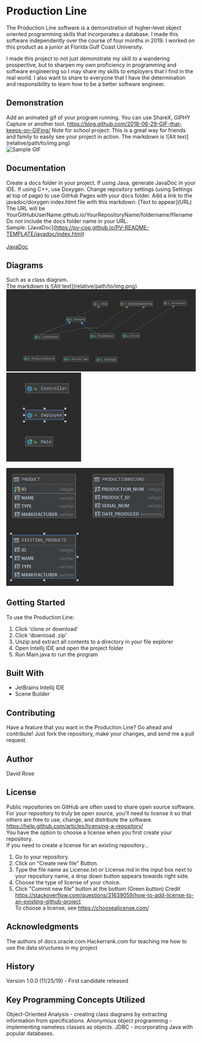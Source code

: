 
# Production Line

The Production Line software is a demonstration of higher-level object oriented programming skills that incorporates a database. I made this software independently over the course of four months in 2019. I worked on this product as a junior at Florida Gulf Coast University.

I made this project to not just demonstrate my skill to a wandering prospective, but to sharpen my own proficiency in programming and software engineering so I may share my skills to employers that I find in the real world. I also want to share to everyone that I have the determination and responsibility to learn how to be a better software engineer. 

## Demonstration

Add an animated gif of your program running. You can use ShareX, GIPHY Capture or another tool. https://blog.github.com/2018-06-29-GIF-that-keeps-on-GIFing/
Note for school project: This is a great way for friends and family to easily see your project in action. 
The markdown is  \!\[Alt text\]\(relative/path/to/img.png) <br />
![Sample GIF](docs/octocat_github.gif) 

## Documentation

Create a docs folder in your project. If using Java, generate JavaDoc in your IDE. If using C++, use Doxygen. Change repository settings (using Settings at top of page) to use GitHub Pages with your docs folder. Add a link to the javadoc/doxygen index.html file with this markdown: \[Text to appear]\(URL) <br />
The URL will be YourGitHubUserName.github.io/YourRepositoryName/foldername/filename<br /> 
Do not include the docs folder name in your URL. <br />
Sample: \[JavaDoc]\(https://pv-cop.github.io/PV-README-TEMPLATE/javadoc/index.html) <br /> <br />
[JavaDoc](https://pv-cop.github.io/PV-README-TEMPLATE/javadoc/index.html)

## Diagrams

Such as a class diagram. <br /> 
The markdown is  \!\[Alt text\]\(relative/path/to/img.png) <br />
 ![product package (private)](https://github.com/davidstevenrose/ProductionLineProject/blob/master/classDig.PNG)
  ![main package (private)](https://github.com/davidstevenrose/ProductionLineProject/blob/master/classDig_control.PNG)

 ![db-gram (private)](https://github.com/davidstevenrose/ProductionLineProject/blob/master/db_gram.PNG)

 

## Getting Started

To use the Production Line:

1. Click 'clone or download'
2. Click 'download .zip'
3. Unzip and extract all contents to a directory in your file explorer
4. Open Intellij IDE and open the project folder
5. Run Main.java to run the program 


## Built With

* JetBrains Intellij IDE
* Scene Builder   

## Contributing

Have a feature that you want in the Production Line? Go ahead and contribute! Just fork the repository, make your changes, and send me a pull request.

## Author

David Rose
## License

Public repositories on GitHub are often used to share open source software. For your repository to truly be open source, you'll need to license it so that others are free to use, change, and distribute the software. https://help.github.com/articles/licensing-a-repository/ <br />
You have the option to choose a license when you first create your repository. </br>
If you need to create a license for an existing repository...
1. Go to your repository.
2. Click on "Create new file" Button.
3. Type the file name as License.txt or License.md in the input box next to your repository name, a drop down button appears towards right side.
4. Choose the type of license of your choice.
5. Click "Commit new file" button at the bottom (Green button)
Credit https://stackoverflow.com/questions/31639059/how-to-add-license-to-an-existing-github-project <br />
To choose a license, see https://choosealicense.com/ 

## Acknowledgments

The authors of docs.oracle.com
Hackerrank.com for teaching me how to use the data structures in my project

## History

Version 1.0.0 (11/25/19) - First candidate released

## Key Programming Concepts Utilized

Object-Oriented Analysis - creating class diagrams by extracting information from specifications.
Anonymous object programming - implementing nameless classes as objects.
JDBC - incorporating Java with popular databases.
